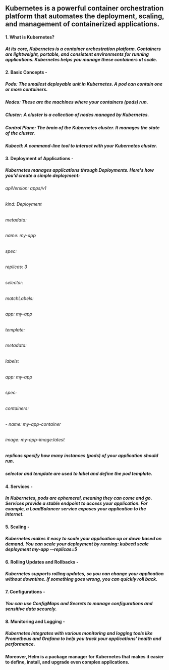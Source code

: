 ## Kubernetes is a powerful container orchestration platform that automates the deployment, scaling, and management of containerized applications.

#### 1. What is Kubernetes?

##### At its core, Kubernetes is a container orchestration platform. Containers are lightweight, portable, and consistent environments for running applications. Kubernetes helps you manage these containers at scale.

#### 2. Basic Concepts - 

##### Pods: The smallest deployable unit in Kubernetes. A pod can contain one or more containers.
##### Nodes: These are the machines where your containers (pods) run.
##### Cluster: A cluster is a collection of nodes managed by Kubernetes.
##### Control Plane: The brain of the Kubernetes cluster. It manages the state of the cluster.
##### Kubectl: A command-line tool to interact with your Kubernetes cluster.

#### 3. Deployment of Applications -

##### Kubernetes manages applications through Deployments. Here's how you'd create a simple deployment:
###### apiVersion: apps/v1
###### kind: Deployment
###### metadata:
######   name: my-app
###### spec:
######   replicas: 3
######   selector:
######     matchLabels:
######       app: my-app
######   template:
######     metadata:
######       labels:
######         app: my-app
######     spec:
######       containers:
######       - name: my-app-container
######         image: my-app-image:latest

##### replicas specify how many instances (pods) of your application should run.
##### selector and template are used to label and define the pod template.

#### 4. Services -

##### In Kubernetes, pods are ephemeral, meaning they can come and go. Services provide a stable endpoint to access your application. For example, a LoadBalancer service exposes your application to the internet.

#### 5. Scaling -

##### Kubernetes makes it easy to scale your application up or down based on demand. You can scale your deployment by running: kubectl scale deployment my-app --replicas=5

#### 6. Rolling Updates and Rollbacks -

##### Kubernetes supports rolling updates, so you can change your application without downtime. If something goes wrong, you can quickly roll back.

#### 7. Configurations -

##### You can use ConfigMaps and Secrets to manage configurations and sensitive data securely.

#### 8. Monitoring and Logging -

##### Kubernetes integrates with various monitoring and logging tools like Prometheus and Grafana to help you track your applications' health and performance.

#### Moreover, Helm is a package manager for Kubernetes that makes it easier to define, install, and upgrade even complex applications.
